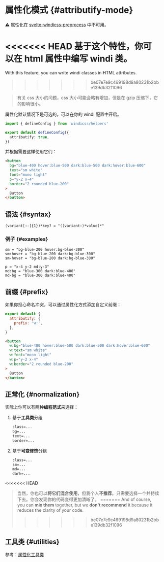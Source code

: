 
# 属性化模式 {#attributify-mode}

:warning: 属性化在 [svelte-windicss-preprocess](https://github.com/windicss/svelte-windicss-preprocess) 中不可用。

<<<<<<< HEAD
基于这个特性，你可以在 html 属性中编写 windi 类。
=======
With this feature, you can write windi classes in HTML attributes.
>>>>>>> be07e7e9c469198d9a80231b2bbe139db32f1096

> 有关 css 大小的问题，css 大小可能会略有增加，但是在 gzip 压缩下，它的影响很小。

属性化默认情况下是可选的，可以在你的 windi 配置中开启。

```ts windi.config.ts
import { defineConfig } from 'windicss/helpers'

export default defineConfig({
  attributify: true,
})
```

并根据需要这样使用它们：

```html
<button
  bg="blue-400 hover:blue-500 dark:blue-500 dark:hover:blue-600"
  text="sm white"
  font="mono light"
  p="y-2 x-4"
  border="2 rounded blue-200"
>
  Button
</button>
```

## 语法 {#syntax}

```
(variant[:-]{1})*key? = "((variant:)*value)*"
```

### 例子 {#examples}

```
sm = "bg-blue-200 hover:bg-blue-300"
sm:hover = "bg-blue-200 dark:bg-blue-300"
sm-hover = "bg-blue-200 dark:bg-blue-300"

p = "x-4 y-2 md:y-3"
md:bg = "blue-300 dark:blue-400"
md-bg = "blue-300 dark:blue-400"
```

## 前缀 {#prefix}

如果你担心命名冲突，可以通过属性化方式添加自定义前缀：

```js windi.config.js
export default {
  attributify: {
    prefix: 'w:',
  },
}
```

```html
<button
  w:bg="blue-400 hover:blue-500 dark:blue-500 dark:hover:blue-600"
  w:text="sm white"
  w:font="mono light"
  w:p="y-2 x-4"
  w:border="2 rounded blue-200"
>
  Button
</button>
```

## 正常化 {#normalization}

实际上你可以有两种**编程范式**来选择：

1. 基于**工具类**分组

   ```html
   class=...
   bg=...
   text=...
   border=...
   ```

2. 基于**可变修饰**分组

   ```html
   class=...
   sm=...
   md=...
   dark=...
   ```

<<<<<<< HEAD
> 当然，你也可以**将它们混合使用**，但我个人**不推荐**。只需要选择一个并持续下去。你会发现你的代码变得更加清晰了。
=======
> And of course, you can **mix them** together, but we **don't recommend** it because it reduces the clarity of your code.
>>>>>>> be07e7e9c469198d9a80231b2bbe139db32f1096

## 工具类 {#utilities}

参考：[属性化工具类](/posts/attributify.html#utilities)
